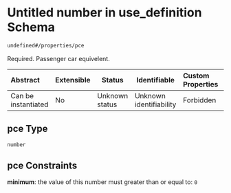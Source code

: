 # Untitled number in use_definition Schema

```txt
undefined#/properties/pce
```

Required. Passenger car equivelent.


| Abstract            | Extensible | Status         | Identifiable            | Custom Properties | Additional Properties | Access Restrictions | Defined In                                                                                  |
| :------------------ | ---------- | -------------- | ----------------------- | :---------------- | --------------------- | ------------------- | ------------------------------------------------------------------------------------------- |
| Can be instantiated | No         | Unknown status | Unknown identifiability | Forbidden         | Allowed               | none                | [use_definition.schema.json\*](../../out/use_definition.schema.json "open original schema") |

## pce Type

`number`

## pce Constraints

**minimum**: the value of this number must greater than or equal to: `0`
